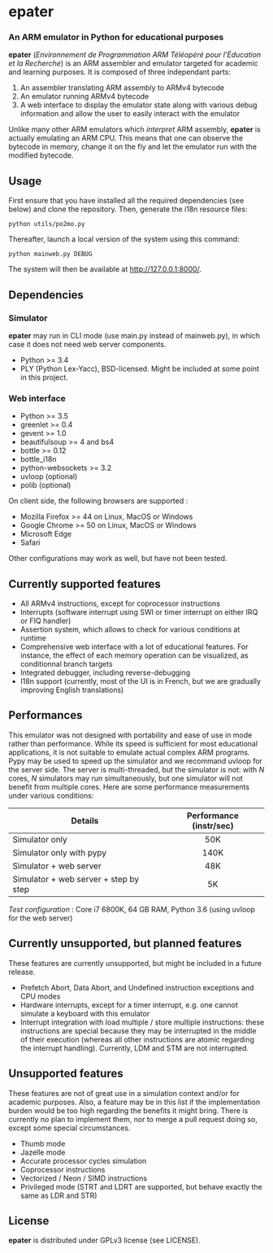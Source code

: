 # epater

### An ARM emulator in Python for educational purposes

**epater** (*Environnement de Programmation ARM Téléopéré pour l'Éducation et la Recherche*) is an ARM assembler and emulator targeted for academic and learning purposes. It is composed of three independant parts:

1. An assembler translating ARM assembly to ARMv4 bytecode
2. An emulator running ARMv4 bytecode
3. A web interface to display the emulator state along with various debug information and allow the user to easily interact with the emulator

Unlike many other ARM emulators which *interpret* ARM assembly, **epater** is actually emulating an ARM CPU. This means that one can observe the bytecode in memory, change it on the fly and let the emulator run with the modified bytecode.

## Usage

First ensure that you have installed all the required dependencies (see below) and clone the repository. Then, generate the i18n resource files:

    python utils/po2mo.py

Thereafter, launch a local version of the system using this command:

    python mainweb.py DEBUG

The system will then be available at http://127.0.0.1:8000/.

## Dependencies

### Simulator

**epater** may run in CLI mode (use main.py instead of mainweb.py), in which case it does not need web server components.

* Python >= 3.4
* PLY (Python Lex-Yacc), BSD-licensed. Might be included at some point in this project.

### Web interface

* Python >= 3.5
* greenlet >= 0.4
* gevent >= 1.0
* beautifulsoup >= 4 and bs4
* bottle >= 0.12
* bottle_i18n
* python-websockets >= 3.2
* uvloop (optional)
* polib (optional)

On client side, the following browsers are supported :

* Mozilla Firefox >= 44 on Linux, MacOS or Windows
* Google Chrome >= 50 on Linux, MacOS or Windows
* Microsoft Edge
* Safari

Other configurations may work as well, but have not been tested.

## Currently supported features

* All ARMv4 instructions, except for coprocessor instructions
* Interrupts (software interrupt using SWI or timer interrupt on either IRQ or FIQ handler)
* Assertion system, which allows to check for various conditions at runtime
* Comprehensive web interface with a lot of educational features. For instance, the effect of each memory operation can be visualized, as conditionnal branch targets
* Integrated debugger, including reverse-debugging
* I18n support (currently, most of the UI is in French, but we are gradually improving English translations)

## Performances

This emulator was not designed with portability and ease of use in mode rather than performance. While its speed is sufficient for most educational applications, it is not suitable to emulate actual complex ARM programs. Pypy may be used to speed up the simulator and we recommand uvloop for the server side. The server is multi-threaded, but the simulator is not: with *N* cores, *N* simulators may run simultaneously, but one simulator will not benefit from multiple cores. Here are some performance measurements under various conditions:

| Details | Performance (instr/sec) |
| ------- |:-----------------------:|
| Simulator only | 50K |
| Simulator only with pypy | 140K |
| Simulator + web server | 48K |
| Simulator + web server + step by step | 5K | 

*Test configuration* : Core i7 6800K, 64 GB RAM, Python 3.6 (using uvloop for the web server)

## Currently unsupported, but planned features

These features are currently unsupported, but might be included in a future release.

* Prefetch Abort, Data Abort, and Undefined instruction exceptions and CPU modes
* Hardware interrupts, except for a timer interrupt, e.g. one cannot simulate a keyboard with this emulator
* Interrupt integration with load multiple / store multiple instructions: these instructions are special because they may be interrupted in the middle of their execution (whereas all other instructions are atomic regarding the interrupt handling). Currently, LDM and STM are not interrupted.

## Unsupported features

These features are not of great use in a simulation context and/or for academic purposes. Also, a feature may be in this list if the implementation burden would be too high regarding the benefits it might bring. There is currently no plan to implement them, nor to merge a pull request doing so, except some special circumstances.

* Thumb mode
* Jazelle mode
* Accurate processor cycles simulation
* Coprocessor instructions
* Vectorized / Neon / SIMD instructions
* Privileged mode (STRT and LDRT are supported, but behave exactly the same as LDR and STR)

## License

**epater** is distributed under GPLv3 license (see LICENSE).
